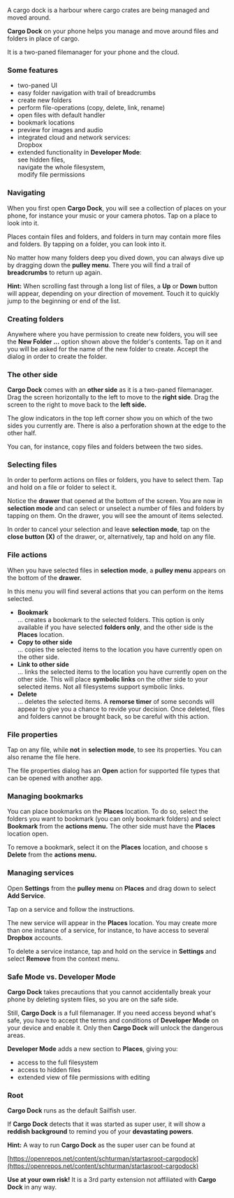 A cargo dock is a harbour where cargo crates are being managed and moved around.

**Cargo Dock** on your phone helps you manage and move around files and folders in place of cargo.

It is a two-paned filemanager for your phone and the cloud.

### Some features

* two-paned UI
* easy folder navigation with trail of breadcrumbs
* create new folders
* perform file-operations (copy, delete, link, rename)
* open files with default handler
* bookmark locations
* preview for images and audio
* integrated cloud and network services:  
  Dropbox
* extended functionality in **Developer Mode**:  
  see hidden files,  
  navigate the whole filesystem,  
  modify file permissions

### Navigating

When you first open **Cargo Dock**, you will see a collection of places on your phone, for instance your music or your camera photos. Tap on a place to look into it.

Places contain files and folders, and folders in turn may contain more files and folders. By tapping on a folder, you can look into it.

No matter how many folders deep you dived down, you can always dive up by dragging down the **pulley menu**. There you will find a trail of **breadcrumbs** to return up again.

**Hint:** When scrolling fast through a long list of files, a **Up** or **Down** button will appear, depending on your direction of movement. Touch it to quickly jump to the beginning or end of the list.

### Creating folders

Anywhere where you have permission to create new folders, you will see the **New Folder ...** option shown above the folder's contents. Tap on it and you will be asked for the name of the new folder to create. Accept the dialog in order to create the folder.

### The other side

**Cargo Dock** comes with an **other side** as it is a two-paned filemanager. Drag the screen horizontally to the left to move to the **right side**. Drag the screen to the right to move back to the **left side.**

The glow indicators in the top left corner show you on which of the two sides you currently are. There is also a perforation shown at the edge to the other half.

You can, for instance, copy files and folders between the two sides.

### Selecting files

In order to perform actions on files or folders, you have to select them. Tap and hold on a file or folder to select it.

Notice the **drawer** that opened at the bottom of the screen. You are now in **selection mode** and can select or unselect a number of files and folders by tapping on them. On the drawer, you will see the amount of items selected.

In order to cancel your selection and leave **selection mode**, tap on the **close button (X)** of the drawer, or, alternatively, tap and hold on any file.

### File actions

When you have selected files in **selection mode**, a **pulley menu** appears on the bottom of the **drawer.**

In this menu you will find several actions that you can perform on the items selected.

* **Bookmark**  
  ... creates a bookmark to the selected folders. This option is only available if you have selected **folders only**, and the other side is the **Places** location.
* **Copy to other side**  
  ... copies the selected items to the location you have currently open on the other side.
* **Link to other side**  
  ... links the selected items to the location you have currently open on the other side. This will place **symbolic links** on the other side to your selected items. Not all filesystems support symbolic links.
* **Delete**  
  ... deletes the selected items. A **remorse timer** of some seconds will appear to give you a chance to revide your decision. Once deleted, files and folders cannot be brought back, so be careful with this action.
  
### File properties

Tap on any file, while **not** in **selection mode**, to see its properties. You can also rename the file here.

The file properties dialog has an **Open** action for supported file types that can be opened with another app.

### Managing bookmarks

You can place bookmarks on the **Places** location. To do so, select the folders you want to bookmark (you can only bookmark folders) and select **Bookmark** from the **actions menu.** The other side must have the **Places** location open.

To remove a bookmark, select it on the **Places** location, and choose  s **Delete** from the **actions menu.**

### Managing services

Open **Settings** from the **pulley menu** on **Places** and drag down to select **Add Service**.

Tap on a service and follow the instructions.

The new service will appear in the **Places** location. You may create more than one instance of a service, for instance, to have access to several **Dropbox** accounts.

To delete a service instance, tap and hold on the service in **Settings** and select **Remove** from the context menu.

### Safe Mode vs. Developer Mode

**Cargo Dock** takes precautions that you cannot accidentally break your phone by deleting system files, so you are on the safe side.

Still, **Cargo Dock** is a full filemanager. If you need access beyond what's safe, you have to accept the terms and conditions of **Developer Mode** on your device and enable it. Only then **Cargo Dock** will unlock the dangerous areas.

**Developer Mode** adds a new section to **Places**, giving you:

* access to the full filesystem
* access to hidden files
* extended view of file permissions with editing

### Root

**Cargo Dock** runs as the default Sailfish user.

If **Cargo Dock** detects that it was started as super user, it will show a **reddish background** to remind you of your **devastating powers**.

**Hint:** A way to run **Cargo Dock** as the super user can be found at

[https://openrepos.net/content/schturman/startasroot-cargodock](https://openrepos.net/content/schturman/startasroot-cargodock)

**Use at your own risk!** It is a 3rd party extension not affiliated with **Cargo Dock** in any way.
